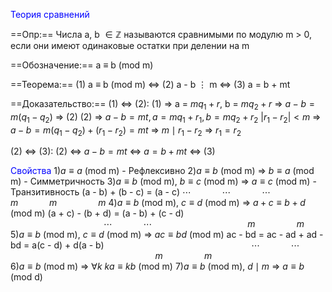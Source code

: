 <span style="color: blue;">Теория сравнений</span> 

==Опр:== Числа a, b $\in \mathbb{Z}$ называются сравнимыми по модулю m > 0, если они имеют одинаковые остатки при делении на m

==Обозначение:== a $\equiv$ b (mod m)

==Теорема:== (1) a $\equiv$ b (mod m) $\Leftrightarrow$ (2) a - b $\vdots$ m $\Leftrightarrow$ (3) a = b + mt

==Доказательство:== 
(1) $\Leftrightarrow$ (2):
(1) $\Rightarrow$ a = $mq_1 + r$, b = $mq_2 + r$ $\Rightarrow$ $a - b = m(q_1 - q_2)$ $\Rightarrow$ (2)
(2) $\Rightarrow$ $a - b = mt, a = mq_1 + r_1, b = mq_2 + r_2$ 
$|r_1 - r_2| < m$ 
$\Rightarrow$ $a - b = m(q_1 - q_2) + (r_1 - r_2) = mt$ $\Rightarrow$ $m \mid r_1 - r_2$  $\Rightarrow$ $r_1 = r_2$

(2)  $\Leftrightarrow$  (3): 
(2) $\Leftrightarrow$  $a - b = mt$ $\Leftrightarrow$ $a = b + mt$ $\Leftrightarrow$ (3)

<span style="color: blue;">Свойства</span> 
1)$a \equiv a$ (mod m) - Рефлексивно
2)$a \equiv b$ (mod m) $\Rightarrow$ $b \equiv a$ (mod m) - Симметричность
3)$a \equiv b$ (mod m), $b \equiv c$ (mod m) $\Rightarrow$ $a \equiv c$ (mod m) - Транзитивность
(a - b) + (b - c) = (a - c)
$\cdots \quad \quad \quad \cdots \quad \quad \quad \cdots$  
$m \quad \quad \quad m \quad \quad \quad \quad m$ 
4)$a \equiv b$ (mod m), $c \equiv d$ (mod m) $\Rightarrow$ $a + c \equiv b + d$ (mod m)
(a + c) - (b + d) = (a - b) + (c - d)
$\quad \quad \quad \quad \quad \quad \quad \quad \quad \cdots \quad \quad \quad  \cdots$ 
$\quad \quad \quad \quad \quad \quad \quad \quad \quad m \quad \quad \quad \quad m$   
5)$a \equiv b$ (mod m), $c \equiv d$ (mod m) $\Rightarrow$ $ac \equiv bd$ (mod m)
ac - bd = ac - ad + ad - bd = a(c - d) + d(a - b)
$\quad \quad \quad \quad \quad \quad \quad \quad \quad \quad \quad \quad \quad \quad \cdots \quad \quad \quad  \cdots$   
$\quad \quad \quad \quad \quad \quad \quad \quad \quad \quad \quad \quad \quad \quad m \quad \quad \quad \quad m$   
6)$a \equiv b$ (mod m) $\Rightarrow$ $\forall k$  $ka \equiv kb$ (mod m) 
7)$a \equiv b$ (mod m), $d \mid m$ $\Rightarrow$ $a \equiv b$ (mod d)
 


















